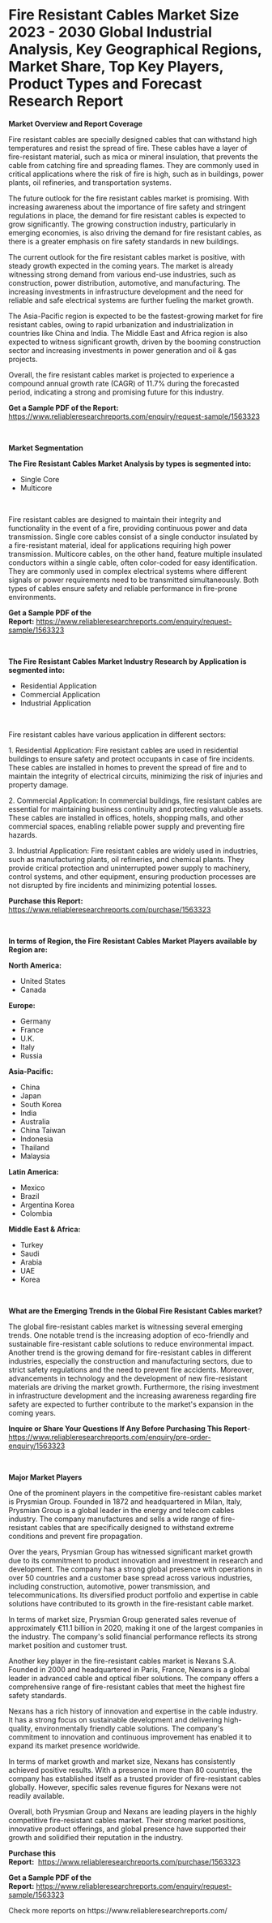 <p><h1>Fire Resistant Cables Market Size 2023 - 2030 Global Industrial Analysis, Key Geographical Regions, Market Share, Top Key Players, Product Types and Forecast Research Report</h1></p><p><strong>Market Overview and Report Coverage</strong></p>
<p><p>Fire resistant cables are specially designed cables that can withstand high temperatures and resist the spread of fire. These cables have a layer of fire-resistant material, such as mica or mineral insulation, that prevents the cable from catching fire and spreading flames. They are commonly used in critical applications where the risk of fire is high, such as in buildings, power plants, oil refineries, and transportation systems.</p><p>The future outlook for the fire resistant cables market is promising. With increasing awareness about the importance of fire safety and stringent regulations in place, the demand for fire resistant cables is expected to grow significantly. The growing construction industry, particularly in emerging economies, is also driving the demand for fire resistant cables, as there is a greater emphasis on fire safety standards in new buildings.</p><p>The current outlook for the fire resistant cables market is positive, with steady growth expected in the coming years. The market is already witnessing strong demand from various end-use industries, such as construction, power distribution, automotive, and manufacturing. The increasing investments in infrastructure development and the need for reliable and safe electrical systems are further fueling the market growth.</p><p>The Asia-Pacific region is expected to be the fastest-growing market for fire resistant cables, owing to rapid urbanization and industrialization in countries like China and India. The Middle East and Africa region is also expected to witness significant growth, driven by the booming construction sector and increasing investments in power generation and oil & gas projects.</p><p>Overall, the fire resistant cables market is projected to experience a compound annual growth rate (CAGR) of 11.7% during the forecasted period, indicating a strong and promising future for this industry.</p></p>
<p><strong>Get a Sample PDF of the Report:</strong> <a href="https://www.reliableresearchreports.com/enquiry/request-sample/1563323">https://www.reliableresearchreports.com/enquiry/request-sample/1563323</a></p>
<p>&nbsp;</p>
<p><strong>Market Segmentation</strong></p>
<p><strong>The Fire Resistant Cables Market Analysis by types is segmented into:</strong></p>
<p><ul><li>Single Core</li><li>Multicore</li></ul></p>
<p>&nbsp;</p>
<p><p>Fire resistant cables are designed to maintain their integrity and functionality in the event of a fire, providing continuous power and data transmission. Single core cables consist of a single conductor insulated by a fire-resistant material, ideal for applications requiring high power transmission. Multicore cables, on the other hand, feature multiple insulated conductors within a single cable, often color-coded for easy identification. They are commonly used in complex electrical systems where different signals or power requirements need to be transmitted simultaneously. Both types of cables ensure safety and reliable performance in fire-prone environments.</p></p>
<p><strong>Get a Sample PDF of the Report:</strong>&nbsp;<a href="https://www.reliableresearchreports.com/enquiry/request-sample/1563323">https://www.reliableresearchreports.com/enquiry/request-sample/1563323</a></p>
<p>&nbsp;</p>
<p><strong>The Fire Resistant Cables Market Industry Research by Application is segmented into:</strong></p>
<p><ul><li>Residential Application</li><li>Commercial Application</li><li>Industrial Application</li></ul></p>
<p>&nbsp;</p>
<p><p>Fire resistant cables have various application in different sectors:</p><p>1. Residential Application: Fire resistant cables are used in residential buildings to ensure safety and protect occupants in case of fire incidents. These cables are installed in homes to prevent the spread of fire and to maintain the integrity of electrical circuits, minimizing the risk of injuries and property damage.</p><p>2. Commercial Application: In commercial buildings, fire resistant cables are essential for maintaining business continuity and protecting valuable assets. These cables are installed in offices, hotels, shopping malls, and other commercial spaces, enabling reliable power supply and preventing fire hazards.</p><p>3. Industrial Application: Fire resistant cables are widely used in industries, such as manufacturing plants, oil refineries, and chemical plants. They provide critical protection and uninterrupted power supply to machinery, control systems, and other equipment, ensuring production processes are not disrupted by fire incidents and minimizing potential losses.</p></p>
<p><strong>Purchase this Report:</strong>&nbsp; <a href="https://www.reliableresearchreports.com/purchase/1563323">https://www.reliableresearchreports.com/purchase/1563323</a></p>
<p>&nbsp;</p>
<p><strong>In terms of Region, the Fire Resistant Cables Market Players available by Region are:</strong></p>
<p>
    <p> <strong> North America: </strong>
        <ul>
            <li>United States</li>
            <li>Canada</li>
        </ul>
        </p> 
    <p> <strong> Europe: </strong>
        <ul>
            <li>Germany</li>
            <li>France</li>
            <li>U.K.</li>
            <li>Italy</li>
            <li>Russia</li>
        </ul>
        </p> 
    <p> <strong> Asia-Pacific: </strong>
        <ul>
            <li>China</li>
            <li>Japan</li>
            <li>South Korea</li>
            <li>India</li>
            <li>Australia</li>
            <li>China Taiwan</li>
            <li>Indonesia</li>
            <li>Thailand</li>
            <li>Malaysia</li>
        </ul>
        </p> 
    <p> <strong> Latin America: </strong>
        <ul>
            <li>Mexico</li>
            <li>Brazil</li>
            <li>Argentina Korea</li>
            <li>Colombia</li>
        </ul>
        </p> 
    <p> <strong> Middle East & Africa: </strong>
        <ul>
            <li>Turkey</li>
            <li>Saudi</li>
            <li>Arabia</li>
            <li>UAE</li>
            <li>Korea</li>
        </ul>
    </p>
    </p>
<p>&nbsp;</p>
<p><strong>What are the Emerging Trends in the Global Fire Resistant Cables market?</strong></p>
<p><p>The global fire-resistant cables market is witnessing several emerging trends. One notable trend is the increasing adoption of eco-friendly and sustainable fire-resistant cable solutions to reduce environmental impact. Another trend is the growing demand for fire-resistant cables in different industries, especially the construction and manufacturing sectors, due to strict safety regulations and the need to prevent fire accidents. Moreover, advancements in technology and the development of new fire-resistant materials are driving the market growth. Furthermore, the rising investment in infrastructure development and the increasing awareness regarding fire safety are expected to further contribute to the market's expansion in the coming years.</p></p>
<p><strong>Inquire or Share Your Questions If Any Before Purchasing This Report</strong>- <a href="https://www.reliableresearchreports.com/enquiry/pre-order-enquiry/1563323">https://www.reliableresearchreports.com/enquiry/pre-order-enquiry/1563323</a></p>
<p>&nbsp;</p>
<p><strong>Major Market Players</strong></p>
<p><p>One of the prominent players in the competitive fire-resistant cables market is Prysmian Group. Founded in 1872 and headquartered in Milan, Italy, Prysmian Group is a global leader in the energy and telecom cables industry. The company manufactures and sells a wide range of fire-resistant cables that are specifically designed to withstand extreme conditions and prevent fire propagation.</p><p>Over the years, Prysmian Group has witnessed significant market growth due to its commitment to product innovation and investment in research and development. The company has a strong global presence with operations in over 50 countries and a customer base spread across various industries, including construction, automotive, power transmission, and telecommunications. Its diversified product portfolio and expertise in cable solutions have contributed to its growth in the fire-resistant cable market.</p><p>In terms of market size, Prysmian Group generated sales revenue of approximately €11.1 billion in 2020, making it one of the largest companies in the industry. The company's solid financial performance reflects its strong market position and customer trust.</p><p>Another key player in the fire-resistant cables market is Nexans S.A. Founded in 2000 and headquartered in Paris, France, Nexans is a global leader in advanced cable and optical fiber solutions. The company offers a comprehensive range of fire-resistant cables that meet the highest fire safety standards.</p><p>Nexans has a rich history of innovation and expertise in the cable industry. It has a strong focus on sustainable development and delivering high-quality, environmentally friendly cable solutions. The company's commitment to innovation and continuous improvement has enabled it to expand its market presence worldwide.</p><p>In terms of market growth and market size, Nexans has consistently achieved positive results. With a presence in more than 80 countries, the company has established itself as a trusted provider of fire-resistant cables globally. However, specific sales revenue figures for Nexans were not readily available.</p><p>Overall, both Prysmian Group and Nexans are leading players in the highly competitive fire-resistant cables market. Their strong market positions, innovative product offerings, and global presence have supported their growth and solidified their reputation in the industry.</p></p>
<p><strong>Purchase this Report:</strong>&nbsp;&nbsp;<a href="https://www.reliableresearchreports.com/purchase/1563323">https://www.reliableresearchreports.com/purchase/1563323</a></p>
<p></p>
<p><strong>Get a Sample PDF of the Report:</strong>&nbsp;<a href="https://www.reliableresearchreports.com/enquiry/request-sample/1563323">https://www.reliableresearchreports.com/enquiry/request-sample/1563323</a></p>
<p>Check more reports on https://www.reliableresearchreports.com/</p>